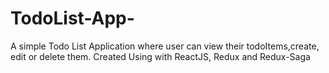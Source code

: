 # TodoList-App-
A simple Todo List Application where user can view their todoItems,create, edit or delete them. Created Using with ReactJS, Redux and Redux-Saga
